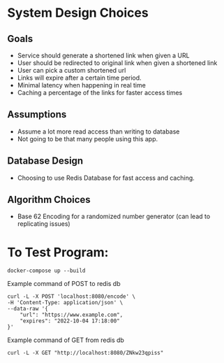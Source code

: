 # System Design Choices 

## Goals
- Service should generate a shortened link when given a URL 
- User should be redirected to original link when given a shortened link 
- User can pick a custom shortened url
- Links will expire after a certain time period.  
- Minimal latency when happening in real time 
- Caching a percentage of the links for faster access times 

## Assumptions
- Assume a lot more read access than writing to database 
- Not going to be that many people using this app. 

## Database Design 
- Choosing to use Redis Database for fast access and caching. 

## Algorithm Choices 
- Base 62 Encoding for a randomized number generator (can lead to replicating issues)

# To Test Program: 
```
docker-compose up --build
```

Example command of POST to redis db
```
curl -L -X POST 'localhost:8080/encode' \         
-H 'Content-Type: application/json' \
--data-raw '{
    "url": "https://www.example.com",
    "expires": "2022-10-04 17:18:00"
}'
```

Example command of GET from redis db
```
curl -L -X GET "http://localhost:8080/ZNkw23qpiss"
```